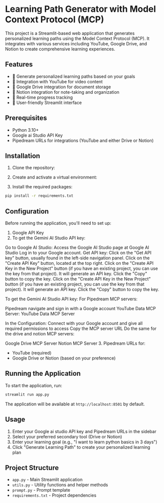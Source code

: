 # Learning Path Generator with Model Context Protocol (MCP)

This project is a Streamlit-based web application that generates personalized learning paths using the Model Context Protocol (MCP). It integrates with various services including YouTube, Google Drive, and Notion to create comprehensive learning experiences.

## Features

- 🎯 Generate personalized learning paths based on your goals
- 🎥 Integration with YouTube for video content
- 📁 Google Drive integration for document storage
- 📝 Notion integration for note-taking and organization
- 🚀 Real-time progress tracking
- 🎨 User-friendly Streamlit interface

## Prerequisites

- Python 3.10+
- Google ai Studio API Key
- Pipedream URLs for integrations (YouTube and either Drive or Notion)

## Installation

1. Clone the repository:

2. Create and activate a virtual environment:

3. Install the required packages:
```bash
pip install -r requirements.txt
```

## Configuration

Before running the application, you'll need to set up:

1. Google API Key
2. To get the Gemini AI Studio API key:

Go to Google AI Studio: Access the Google AI Studio page at Google AI Studio
Log in to your Google account.
Get API key: Click on the "Get API key" button, usually found in the left-side navigation panel.
Click on the "Create API Key" button, located at the top right.
Click on the "Create API Key in the New Project" button (if you have an existing project, you can use the key from that project). It will generate an API key. Click the "Copy" button to copy the key. Click on the "Create API Key in the New Project" button (if you have an existing project, you can use the key from that project). It will generate an API key. Click the "Copy" button to copy the key.

To get the Gemini AI Studio API key:
For Pipedream MCP servers:

Pipedream navigate and sign in with a Google account
YouTube Data MCP Server: YouTube Data MCP Server

In the Configuration:
Connect with your Google account and give all required permissions to access
Copy the MCP server URL
Do the same for the drive and notion MCP servers:

Google Drive MCP Server
Notion MCP Server
3. Pipedream URLs for:
   - YouTube (required)
   - Google Drive or Notion (based on your preference)

## Running the Application

To start the application, run:
```bash
streamlit run app.py
```

The application will be available at `http://localhost:8501` by default.

## Usage

1. Enter your Google ai studio API key and Pipedream URLs in the sidebar
2. Select your preferred secondary tool (Drive or Notion)
3. Enter your learning goal (e.g., "I want to learn python basics in 3 days")
4. Click "Generate Learning Path" to create your personalized learning plan

## Project Structure

- `app.py` - Main Streamlit application
- `utils.py` - Utility functions and helper methods
- `prompt.py` - Prompt template
- `requirements.txt` - Project dependencies
